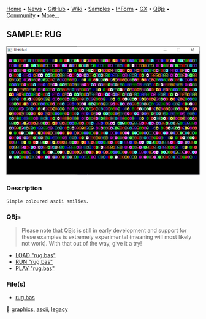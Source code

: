 [Home](https://qb64.com) • [News](../../news.md) • [GitHub](https://github.com/QB64Official/qb64) • [Wiki](wiki.md) • [Samples](../../samples.md) • [InForm](../../inform.md) • [GX](../../gx.md) • [QBjs](../../qbjs.md) • [Community](../../community.md) • [More...](../../more.md)

## SAMPLE: RUG

![screenshot.png](img/screenshot.png)

### Description

```text
Simple coloured ascii smilies.
```

### QBjs

> Please note that QBjs is still in early development and support for these examples is extremely experimental (meaning will most likely not work). With that out of the way, give it a try!

* [LOAD "rug.bas"](https://qbjs.org/index.html?src=https://qb64.com/samples/rug/src/rug.bas)
* [RUN "rug.bas"](https://qbjs.org/index.html?mode=auto&src=https://qb64.com/samples/rug/src/rug.bas)
* [PLAY "rug.bas"](https://qbjs.org/index.html?mode=play&src=https://qb64.com/samples/rug/src/rug.bas)

### File(s)

* [rug.bas](src/rug.bas)

🔗 [graphics](../graphics.md), [ascii](../ascii.md), [legacy](../legacy.md)
